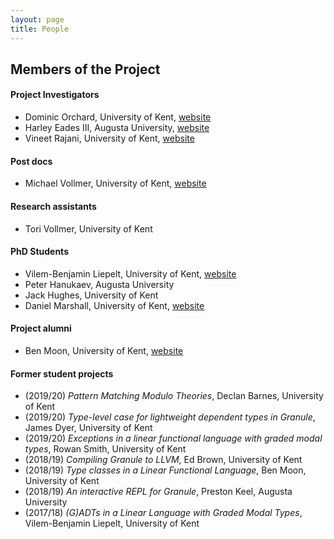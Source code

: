 ```yaml
---
layout: page
title: People
---
```


Members of the Project
----------------------

#### Project Investigators

- Dominic Orchard, University of Kent, [website](https://www.cs.kent.ac.uk/people/staff/dao7/)
- Harley Eades III, Augusta University, [website](http://metatheorem.org/)
- Vineet Rajani, University of Kent, [website](https://vineetrajani.github.io/)

#### Post docs

- Michael Vollmer, University of Kent, [website](http://recurial.com/) 

#### Research assistants
- Tori Vollmer, University of Kent

#### PhD Students
- Vilem-Benjamin Liepelt, University of Kent, [website](https://github.com/buggymcbugfix)
- Peter Hanukaev, Augusta University
- Jack Hughes, University of Kent
- Daniel Marshall, University of Kent, [website](https://starsandspira.ls/)

#### Project alumni
- Ben Moon, University of Kent, [website](https://github.com/GuiltyDolphin)

#### Former student projects
- (2019/20) _Pattern Matching Modulo Theories_, Declan Barnes, University of Kent
- (2019/20) _Type-level case for lightweight dependent types in Granule_, James Dyer, University of Kent
- (2019/20) _Exceptions in a linear functional language with graded modal types_, Rowan Smith, University of Kent
- (2018/19) _Compiling Granule to LLVM_, Ed Brown, University of Kent
- (2018/19) _Type classes in a Linear Functional Language_, Ben Moon, University of Kent 
- (2018/19) _An interactive REPL for Granule_, Preston Keel, Augusta University
- (2017/18) _(G)ADTs in a Linear Language with Graded Modal Types_, Vilem-Benjamin Liepelt, University of Kent

